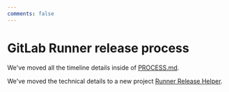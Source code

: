 ```yaml
---
comments: false
---
```



# GitLab Runner release process

We've moved all the timeline details inside of
[PROCESS.md](https://gitlab.com/gitlab-org/gitlab-runner/blob/master/PROCESS.md).

We've moved the technical details to a new project [Runner Release
Helper](https://gitlab.com/gitlab-org/ci-cd/runner-release-helper).
